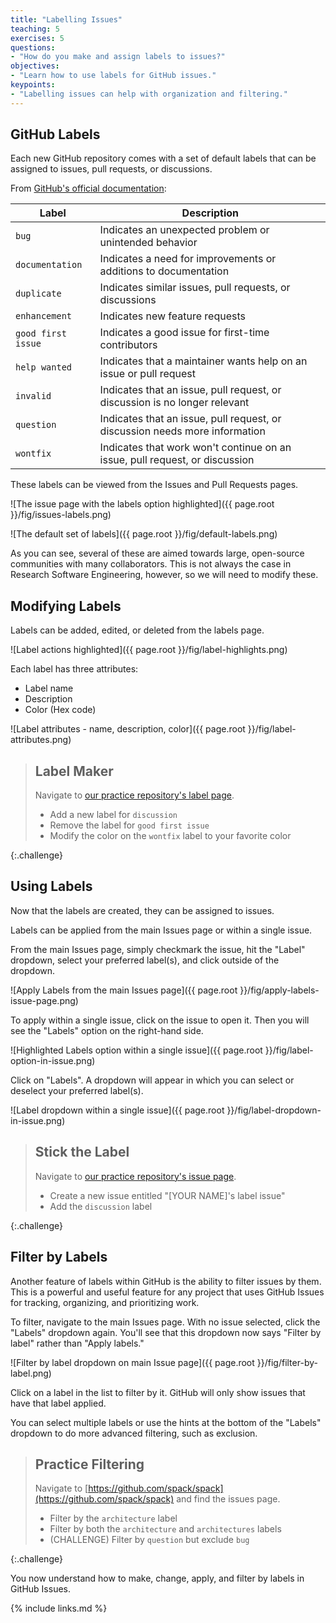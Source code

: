 ```yaml
---
title: "Labelling Issues"
teaching: 5
exercises: 5
questions:
- "How do you make and assign labels to issues?"
objectives:
- "Learn how to use labels for GitHub issues."
keypoints:
- "Labelling issues can help with organization and filtering."
---
```


## GitHub Labels

Each new GitHub repository comes with a set of default labels that can be
assigned to issues, pull requests, or discussions.

From [GitHub's official documentation](https://docs.github.com/en/issues/using-labels-and-milestones-to-track-work/managing-labels#about-default-labels):

| Label | Description |
| ----- | ----------- |
| `bug`   | Indicates an unexpected problem or unintended behavior |
| `documentation` | Indicates a need for improvements or additions to documentation |
| `duplicate` | Indicates similar issues, pull requests, or discussions |
| `enhancement` | Indicates new feature requests |
| `good first issue` | Indicates a good issue for first-time contributors |
| `help wanted` | Indicates that a maintainer wants help on an issue or pull request |
| `invalid` | Indicates that an issue, pull request, or discussion is no longer relevant |
| `question` | Indicates that an issue, pull request, or discussion needs more information |
| `wontfix` | Indicates that work won't continue on an issue, pull request, or discussion |

These labels can be viewed from the Issues and Pull Requests pages.

![The issue page with the labels option highlighted]({{ page.root }}/fig/issues-labels.png)

![The default set of labels]({{ page.root }}/fig/default-labels.png)

As you can see, several of these are aimed towards large, open-source communities
with many collaborators. This is not always the case in Research Software
Engineering, however, so we will need to modify these.

## Modifying Labels

Labels can be added, edited, or deleted from the labels page.

![Label actions highlighted]({{ page.root }}/fig/label-highlights.png)

Each label has three attributes:

* Label name
* Description
* Color (Hex code)

![Label attributes - name, description, color]({{ page.root }}/fig/label-attributes.png)

> ## Label Maker
>
> Navigate to [our practice repository's label page](#).
> 
> * Add a new label for `discussion`
> * Remove the label for `good first issue`
> * Modify the color on the `wontfix` label to your favorite color
>
{:.challenge}

## Using Labels

Now that the labels are created, they can be assigned to issues.

Labels can be applied from the main Issues page or within a single issue.

From the main Issues page, simply checkmark the issue, hit the "Label"
dropdown, select your preferred label(s), and click outside of the
dropdown.

![Apply Labels from the main Issues page]({{ page.root }}/fig/apply-labels-issue-page.png)

To apply within a single issue, click on the issue to open it. Then you
will see the "Labels" option on the right-hand side.

![Highlighted Labels option within a single issue]({{ page.root }}/fig/label-option-in-issue.png)

Click on "Labels". A dropdown will appear in which you can select or deselect
your preferred label(s).

![Label dropdown within a single issue]({{ page.root }}/fig/label-dropdown-in-issue.png)

> ## Stick the Label
>
> Navigate to [our practice repository's issue page](#).
> 
> * Create a new issue entitled "[YOUR NAME]'s label issue"
> * Add the `discussion` label
>
{:.challenge}

## Filter by Labels

Another feature of labels within GitHub is the ability to filter issues by
them. This is a powerful and useful feature for any project that uses
GitHub Issues for tracking, organizing, and prioritizing work.

To filter, navigate to the main Issues page. With no issue selected, click the
"Labels" dropdown again. You'll see that this dropdown now says "Filter by
label" rather than "Apply labels."

![Filter by label dropdown on main Issue page]({{ page.root }}/fig/filter-by-label.png)

Click on a label in the list to filter by it. GitHub will only show issues
that have that label applied.

You can select multiple labels or use the hints at the bottom of the
"Labels" dropdown to do more advanced filtering, such as exclusion.

> ## Practice Filtering
>
> Navigate to [https://github.com/spack/spack](https://github.com/spack/spack) and find the issues page.
> 
> * Filter by the `architecture` label
> * Filter by both the `architecture` and `architectures` labels
> * (CHALLENGE) Filter by `question` but exclude `bug`
>
{:.challenge}

You now understand how to make, change, apply, and filter by labels in
GitHub Issues.

{% include links.md %}


